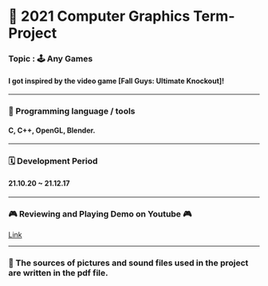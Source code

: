 # 🚀 2021 Computer Graphics Term-Project

### Topic : 🕹️ Any Games
#### I got inspired by the video game [Fall Guys: Ultimate Knockout]!

***

### 💽 Programming language / tools
#### C, C++, OpenGL, Blender.

***

### 🗓️ Development Period
#### 21.10.20 ~ 21.12.17

***

### 🎮 Reviewing and Playing Demo on Youtube 🎮 
[Link](https://youtu.be/tG_n6tfj5Sk)

***

### :loudspeaker: The sources of pictures and sound files used in the project are written in the pdf file.
